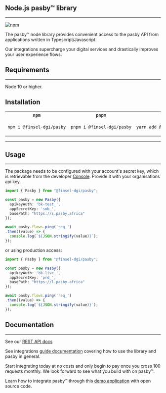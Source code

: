 ## Node.js pasby™ library<a id="pasby-node.js-library"></a>
---
[![npm](https://img.shields.io/badge/npm-v0.0.3-blue)](https://www.npmjs.com/package/pasby-typescript-sdk/v/1.0.0)


The pasby™ node library provides convenient access to the pasby API from applications written in Typescript/Javascript. 

Our integrations supercharge your digital services and drastically improves your user experience flows.


## Requirements<a id="requirement"></a>
---

Node 10 or higher.


## Installation<a id="installation"></a>

<table>
<tr>
<th width="292px"><code>npm</code></th>
<th width="293px"><code>pnpm</code></th>
<th width="292px"><code>yarn</code></th>
</tr>
<tr>
<td>

```bash
npm i @finsel-dgi/pasby
```

</td>
<td>

```bash
pnpm i @finsel-dgi/pasby
```

</td>
<td>

```bash
yarn add @finsel-dgi/pasby
```

</td>
</tr>
</table>

---
## Usage<a id="usage"></a>
---

The package needs to be configured with your account's secret key, which is retrievable from the developer [Console](https://console.pasby.africa). Provide it with your organisations api key.


```typescript
import { Pasby } from "@finsel-dgi/pasby";

const pasby = new Pasby({
  apikeyAuth: 'bk-test_',
  appSecretKey: 'snb_',
  basePath: "https://s.pasby.africa"
});

await pasby.flows.ping('req_')
.then((value) => {
  console.log(`${JSON.stringify(value)}`);
});

```

or using production access:


```typescript
import { Pasby } from "@finsel-dgi/pasby";

const pasby = new Pasby({
  apikeyAuth: 'bk-live_',
  appSecretKey: 'prd_',
  basePath: "https://l.pasby.africa"
});

await pasby.flows.ping('req_')
.then((value) => {
  console.log(`${JSON.stringify(value)}`);
});

```

## Documentation<a id="documentation"></a>
---
See our [REST API docs](https://docs.pasby.africa)

See integrations [guide documentation](https://dev.pasby.africa) covering how to use the library and pasby in general.

Start integrating today at no costs and only begin to pay once you cross 100 requests monthly. We look forward to see what you build with on pasby™. 

Learn how to integrate pasby™ through this [demo application](https://demo.pasby.africa) with open source code. 